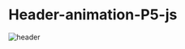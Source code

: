 # Header-animation-P5-js


![header](https://user-images.githubusercontent.com/48620070/137531324-15639cc9-74f0-4f84-8fdf-4f9cec893214.gif)
